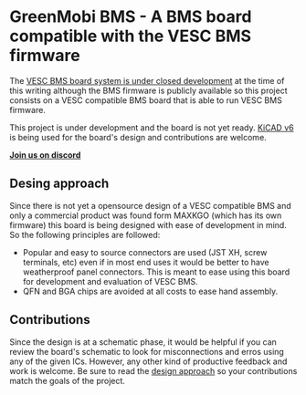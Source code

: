 # GreenMobi BMS - A BMS board compatible with the VESC BMS firmware

The [VESC BMS board system is under closed development](https://vesc-project.com/node/311) at the time of this writing although the BMS firmware is publicly available so this project consists on a VESC compatible BMS board that is able to run VESC BMS firmware.

This project is under development and the board is not yet ready. [KiCAD v6](https://www.kicad.org/) is being used for the board's design and contributions are welcome.

[**Join us on discord**](https://discord.gg/AxKemSxhaV)

## Desing approach

Since there is not yet a opensource design of a VESC compatible BMS and only a commercial product was found form MAXKGO (which has its own firmware) this board is being designed with ease of development in mind. So the following principles are followed:

- Popular and easy to source connectors are used (JST XH, screw terminals, etc) even if in most end uses it would be better to have weatherproof panel connectors. This is meant to ease using this board for development and evaluation of VESC BMS.
- QFN and BGA chips are avoided at all costs to ease hand assembly.

## Contributions

Since the design is at a schematic phase, it would be helpful if you can review the board's schematic to look for misconnections and erros using any of the given ICs. However, any other kind of productive feedback and work is welcome. Be sure to read the [design approach](#desing-approach) so your contributions match the goals of the project.
